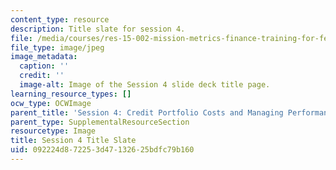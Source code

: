 ```yaml
---
content_type: resource
description: Title slate for session 4.
file: /media/courses/res-15-002-mission-metrics-finance-training-for-federal-credit-program-professionals-summer-2016/092224d872253d47132625bdfc79b160_RES15-002_Session_4.jpg
file_type: image/jpeg
image_metadata:
  caption: ''
  credit: ''
  image-alt: Image of the Session 4 slide deck title page.
learning_resource_types: []
ocw_type: OCWImage
parent_title: 'Session 4: Credit Portfolio Costs and Managing Performance'
parent_type: SupplementalResourceSection
resourcetype: Image
title: Session 4 Title Slate
uid: 092224d8-7225-3d47-1326-25bdfc79b160
---
```

